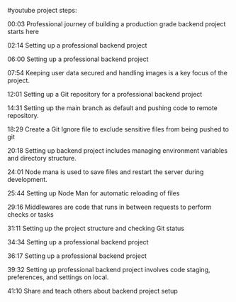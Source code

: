 #youtube project
steps:


00:03 Professional journey of building a production grade backend project starts here

02:14 Setting up a professional backend project

06:00 Setting up a professional backend project

07:54 Keeping user data secured and handling images is a key focus of the project.

12:01 Setting up a Git repository for a professional backend project

14:31 Setting up the main branch as default and pushing code to remote repository.

18:29 Create a Git Ignore file to exclude sensitive files from being pushed to git

20:18 Setting up backend project includes managing environment variables and directory structure.

24:01 Node mana is used to save files and restart the server during development.

25:44 Setting up Node Man for automatic reloading of files

29:16 Middlewares are code that runs in between requests to perform checks or tasks

31:11 Setting up the project structure and checking Git status

34:34 Setting up a professional backend project

36:17 Setting up a professional backend project

39:32 Setting up professional backend project involves code staging, preferences, and settings on local.

41:10 Share and teach others about backend project setup